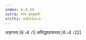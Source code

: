 ```yaml
---
index: 6.4.34
sutra: शास इदङ्हलोः
vritti: adhikara
---
```


 अङ्गस्य [6।4।1]  असिद्धवदत्राभात् [6।4।22] 